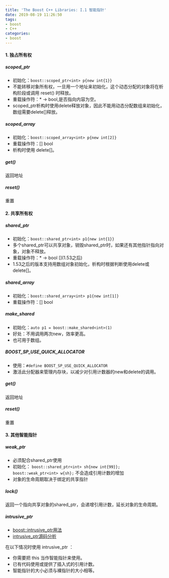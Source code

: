 ```yaml
---
title: 'The Boost C++ Libraries: I.1 智能指针'
date: 2019-08-19 11:26:50
tags:
- boost
- C++
categories:
- boost
---
```

#### 1. 独占所有权

##### scoped_ptr
- 初始化：`boost::scoped_ptr<int> p{new int{1}}`
- 不能转移对象所有权，一旦用一个地址来初始化，这个动态分配的对象将在析构阶段或调用 reset() 时释放。
- 重载操作符：* -> bool,是否指向内容为空。
- scoped_ptr析构时使用delete释放对象，因此不能用动态分配数组来初始化，数组需要delete[]释放。

##### scoped_array
- 初始化：`boost::scoped_array<int> p{new int[2]}`
- 重载操作符：[] bool
- 析构时使用 delete[]。

##### get()
返回地址

##### reset()
重置

#### 2. 共享所有权

##### shared_ptr
- 初始化：`boost::shared_ptr<int> p1{new int{1}}`
- 多个shared_ptr可以共享对象，销毁shared_ptr时，如果还有其他指针指向对象，对象不释放。
- 重载操作符：* -> bool \[](1.53之后)
- 1.53之后的版本支持用数组对象初始化，析构时根据判断使用delete或delete[]。

##### shared_array
- 初始化：`boost::shared_array<int> p1{new int[1]}`
- 重载操作符：[] bool

##### make_shared
- 初始化：`auto p1 = boost::make_shared<int>(1)`
- 好处：不用调用两次new，效率更高。
- 也可用于数组。

##### BOOST_SP_USE_QUICK_ALLOCATOR
- 使用：`#define BOOST_SP_USE_QUICK_ALLOCATOR`
- 激活此分配器来管理内存块，以减少对引用计数器的new和delete的调用。

##### get()
返回地址

##### reset()
重置

#### 3. 其他智能指针

##### weak_ptr
- 必须配合shared_ptr使用
- 初始化：
`boost::shared_ptr<int> sh{new int{99}};`
`boost::weak_ptr<int> w{sh};`
不会造成引用计数的增加
- 对象的生命周期取决于绑定的共享指针

##### lock()
返回一个指向共享对象的shared_ptr，会递增引用计数，延长对象的生命周期。

##### intrusive_ptr
- [boost::intrusive_ptr用法](https://blog.csdn.net/harbinzju/article/details/6754646)
- [intrusive_ptr源码分析](https://blog.csdn.net/FreeeLinux/article/details/54670196)

在以下情况时使用 intrusive_ptr ：
- 你需要把 this 当作智能指针来使用。
- 已有代码使用或提供了插入式的引用计数。
- 智能指针的大小必须与裸指针的大小相等。